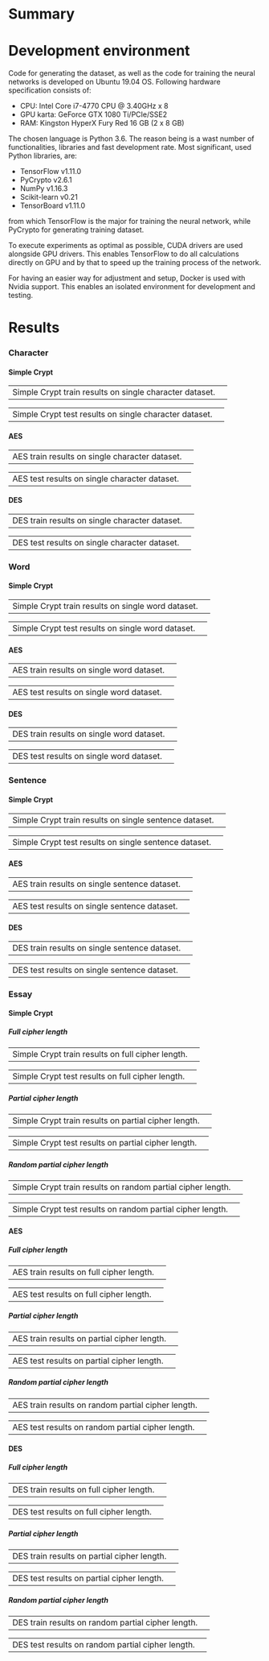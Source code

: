 # Summary

# Development environment
Code for generating the dataset, as well as the code for training the neural networks is developed on Ubuntu 19.04 OS. Following hardware specification consists of:
- CPU: Intel Core i7-4770 CPU @ 3.40GHz x 8
- GPU karta: GeForce GTX 1080 Ti/PCIe/SSE2
- RAM: Kingston HyperX Fury Red 16 GB (2 x 8 GB)

The chosen language is Python  3.6. The reason being is a wast number of functionalities, libraries and fast development rate. Most significant, used Python libraries, are:
- TensorFlow v1.11.0
- PyCrypto v2.6.1
- NumPy v1.16.3
- Scikit-learn v0.21
- TensorBoard v1.11.0

from which TensorFlow is the major for training the neural network, while PyCrypto for generating training dataset.

To execute experiments as optimal as possible, CUDA drivers are used alongside GPU drivers. This enables TensorFlow to do all calculations directly on GPU and by that to speed up the training process of the network.

For having an easier way for adjustment and setup, Docker is used with Nvidia support. This enables an isolated environment for development and testing.

# Results
### Character
#### Simple Crypt
<table>
	<tr>
		<td>Simple Crypt train results on single character dataset.</td>
		<td><img src="assets/images/SC_Char_Train.png" alt=""></td>
	</tr>
</table>
<table>
	<tr>
		<td>Simple Crypt test results on single character dataset.</td>
		<td><img src="assets/images/SC_Char_Test.png" alt=""></td>
	</tr>
</table>

#### AES
<table>
	<tr>
		<td>AES train results on single character dataset.</td>
		<td><img src="assets/images/AES_Char_Train.png" alt=""></td>
	</tr>
</table>
<table>
	<tr>
		<td>AES test results on single character dataset.</td>
		<td><img src="assets/images/AES_Char_Test.png" alt=""></td>
	</tr>
</table>

#### DES
<table>
	<tr>
		<td>DES train results on single character dataset.</td>
		<td><img src="assets/images/DES_Char_Train.png" alt=""></td>
	</tr>
</table>
<table>
	<tr>
		<td>DES test results on single character dataset.</td>
		<td><img src="assets/images/DES_Char_Test.png" alt=""></td>
	</tr>
</table>


### Word
#### Simple Crypt
<table>
	<tr>
		<td>Simple Crypt train results on single word dataset.</td>
		<td><img src="assets/images/SC_Word_Train.png" alt=""></td>
	</tr>
</table>
<table>
	<tr>
		<td>Simple Crypt test results on single word dataset.</td>
		<td><img src="assets/images/SC_Word_Test.png" alt=""></td>
	</tr>
</table>

#### AES
<table>
	<tr>
		<td>AES train results on single word dataset.</td>
		<td><img src="assets/images/AES_Word_Train.png" alt=""></td>
	</tr>
</table>
<table>
	<tr>
		<td>AES test results on single word dataset.</td>
		<td><img src="assets/images/AES_Word_Test.png" alt=""></td>
	</tr>
</table>

#### DES
<table>
	<tr>
		<td>DES train results on single word dataset.</td>
		<td><img src="assets/images/DES_Word_Train.png" alt=""></td>
	</tr>
</table>
<table>
	<tr>
		<td>DES test results on single word dataset.</td>
		<td><img src="assets/images/DES_Word_Test.png" alt=""></td>
	</tr>
</table>

### Sentence
#### Simple Crypt
<table>
	<tr>
		<td>Simple Crypt train results on single sentence dataset.</td>
		<td><img src="assets/images/SC_Sentence_Train.png" alt=""></td>
	</tr>
</table>
<table>
	<tr>
		<td>Simple Crypt test results on single sentence dataset.</td>
		<td><img src="assets/images/SC_Sentence_Test.png" alt=""></td>
	</tr>
</table>

#### AES
<table>
	<tr>
		<td>AES train results on single sentence dataset.</td>
		<td><img src="assets/images/AES_Sentence_Train.png" alt=""></td>
	</tr>
</table>
<table>
	<tr>
		<td>AES test results on single sentence dataset.</td>
		<td><img src="assets/images/AES_Sentence_Test.png" alt=""></td>
	</tr>
</table>

#### DES
<table>
	<tr>
		<td>DES train results on single sentence dataset.</td>
		<td><img src="assets/images/DES_Sentence_Train.png" alt=""></td>
	</tr>
</table>
<table>
	<tr>
		<td>DES test results on single sentence dataset.</td>
		<td><img src="assets/images/DES_Sentence_Test.png" alt=""></td>
	</tr>
</table>

### Essay
#### Simple Crypt
##### Full cipher length
<table>
	<tr>
		<td>Simple Crypt train results on full cipher length.</td>
		<td><img src="assets/images/SC_FCL_Train.png" alt=""></td>
	</tr>
</table>
<table>
	<tr>
		<td>Simple Crypt test results on full cipher length.</td>
		<td><img src="assets/images/SC_FCL_Test.png" alt=""></td>
	</tr>
</table>

##### Partial cipher length
<table>
	<tr>
		<td>Simple Crypt train results on partial cipher length.</td>
		<td><img src="assets/images/SC_PCL_Train.png" alt=""></td>
	</tr>
</table>
<table>
	<tr>
		<td>Simple Crypt test results on partial cipher length.</td>
		<td><img src="assets/images/SC_PCL_Test.png" alt=""></td>
	</tr>
</table>

##### Random partial cipher length
<table>
	<tr>
		<td>Simple Crypt train results on random partial cipher length.</td>
		<td><img src="assets/images/SC_RPCL_Train.png" alt=""></td>
	</tr>
</table>
<table>
	<tr>
		<td>Simple Crypt test results on random partial cipher length.</td>
		<td><img src="assets/images/SC_RPCL_Test.png" alt=""></td>
	</tr>
</table>

#### AES
##### Full cipher length
<table>
	<tr>
		<td>AES train results on full cipher length.</td>
		<td><img src="assets/images/AES_FCL_Train.png" alt=""></td>
	</tr>
</table>
<table>
	<tr>
		<td>AES test results on full cipher length.</td>
		<td><img src="assets/images/AES_FCL_Test.png" alt=""></td>
	</tr>
</table>

##### Partial cipher length
<table>
	<tr>
		<td>AES train results on partial cipher length.</td>
		<td><img src="assets/images/AES_PCL_Train.png" alt=""></td>
	</tr>
</table>
<table>
	<tr>
		<td>AES test results on partial cipher length.</td>
		<td><img src="assets/images/AES_PCL_Test.png" alt=""></td>
	</tr>
</table>

##### Random partial cipher length
<table>
	<tr>
		<td>AES train results on random partial cipher length.</td>
		<td><img src="assets/images/AES_RPCL_Train.png" alt=""></td>
	</tr>
</table>
<table>
	<tr>
		<td>AES test results on random partial cipher length.</td>
		<td><img src="assets/images/AES_RPCL_Test.png" alt=""></td>
	</tr>
</table>

#### DES
##### Full cipher length
<table>
	<tr>
		<td>DES train results on full cipher length.</td>
		<td><img src="assets/images/DES_FCL_Train.png" alt=""></td>
	</tr>
</table>
<table>
	<tr>
		<td>DES test results on full cipher length.</td>
		<td><img src="assets/images/DES_FCL_Test.png" alt=""></td>
	</tr>
</table>

##### Partial cipher length
<table>
	<tr>
		<td>DES train results on partial cipher length.</td>
		<td><img src="assets/images/DES_PCL_Train.png" alt=""></td>
	</tr>
</table>
<table>
	<tr>
		<td>DES test results on partial cipher length.</td>
		<td><img src="assets/images/DES_PCL_Test.png" alt=""></td>
	</tr>
</table>

##### Random partial cipher length
<table>
	<tr>
		<td>DES train results on random partial cipher length.</td>
		<td><img src="assets/images/DES_RPCL_Train.png" alt=""></td>
	</tr>
</table>
<table>
	<tr>
		<td>DES test results on random partial cipher length.</td>
		<td><img src="assets/images/DES_RPCL_Test.png" alt=""></td>
	</tr>
</table>
